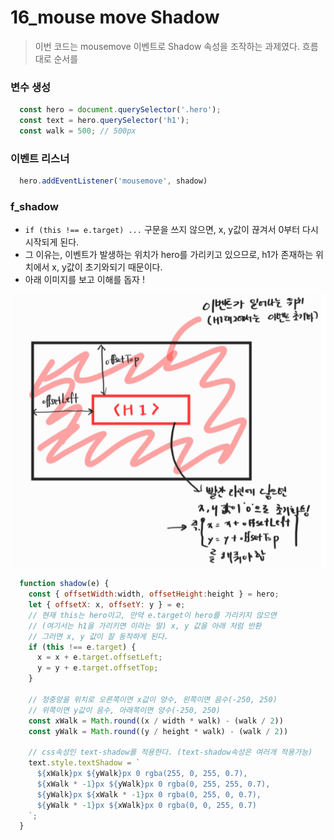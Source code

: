 # 16_mouse move Shadow

> 이번 코드는 mousemove 이벤트로 Shadow 속성을 조작하는 과제였다.
> 흐름대로 순서를 

### 변수 생성
```javascript
  const hero = document.querySelector('.hero');
  const text = hero.querySelector('h1');
  const walk = 500; // 500px
```

### 이벤트 리스너
```javascript
  hero.addEventListener('mousemove', shadow)
```

### f_shadow
- `if (this !== e.target) ...` 구문을 쓰지 않으면, x, y값이 끊겨서 0부터 다시 시작되게 된다.
- 그 이유는, 이벤트가 발생하는 위치가 hero를 가리키고 있으므로, h1가 존재하는 위치에서 x, y값이 초기와되기 때문이다.
- 아래 이미지를 보고 이해를 돕자 !

![image-20210108220403990](mousemove&textshadow.assets/image-20210108220403990.png)

```javascript
  function shadow(e) {
    const { offsetWidth:width, offsetHeight:height } = hero;
    let { offsetX: x, offsetY: y } = e;
    // 현재 this는 hero이고, 만약 e.target이 hero를 가리키지 않으면
    // (여기서는 h1을 가리키면 이라는 말) x, y 값을 아래 처럼 반환
    // 그러면 x, y 값이 잘 동작하게 된다.
    if (this !== e.target) {
      x = x + e.target.offsetLeft;
      y = y + e.target.offsetTop;
    }

    // 정중앙을 위치로 오른쪽이면 x값이 양수, 왼쪽이면 음수(-250, 250)
    // 위쪽이면 y값이 음수, 아래쪽이면 양수(-250, 250)
    const xWalk = Math.round((x / width * walk) - (walk / 2))
    const yWalk = Math.round((y / height * walk) - (walk / 2))

    // css속성인 text-shadow를 적용한다. (text-shadow속성은 여러개 적용가능)
    text.style.textShadow = `
      ${xWalk}px ${yWalk}px 0 rgba(255, 0, 255, 0.7),
      ${xWalk * -1}px ${yWalk}px 0 rgba(0, 255, 255, 0.7),
      ${yWalk}px ${xWalk * -1}px 0 rgba(0, 255, 0, 0.7),
      ${yWalk * -1}px ${xWalk}px 0 rgba(0, 0, 255, 0.7)
    `;
  } 
```

